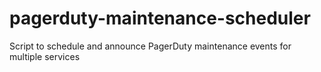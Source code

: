 # pagerduty-maintenance-scheduler
Script to schedule and announce PagerDuty maintenance events for multiple services
